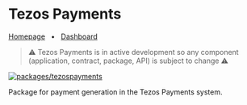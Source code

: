 # Tezos Payments

[Homepage](https://tezospayments.com) &nbsp;&nbsp;•&nbsp;&nbsp;
[Dashboard](https://dashboard.tezospayments.com)  

> ⚠️ Tezos Payments is in active development so any component (application, contract, package, API) is subject to change ⚠️

[![packages/tezospayments](https://github.com/fastwaterbear/tezospayments/actions/workflows/npm-tezospayments.yml/badge.svg?branch=master)](https://github.com/fastwaterbear/tezospayments/actions/workflows/npm-tezospayments.yml)  

Package for payment generation in the Tezos Payments system.
